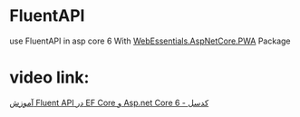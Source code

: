 # FluentAPI
use FluentAPI in asp core 6 With [WebEssentials.AspNetCore.PWA](https://www.nuget.org/packages/WebEssentials.AspNetCore.PWA) Package
# video link:
[آموزش Fluent API در EF Core و Asp.net Core 6 - کدسل](https://codecell.ir/course/8c78?utm_source=github&utm_medium=Readme&utm_campaign=gitMarketing)
